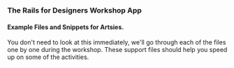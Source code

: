 
### The Rails for Designers Workshop App
#### Example Files and Snippets for Artsies. 


You don't need to look at this immediately, we'll go through each of the files one by one during the workshop. 
These support files should help you speed up on some of the activities.
